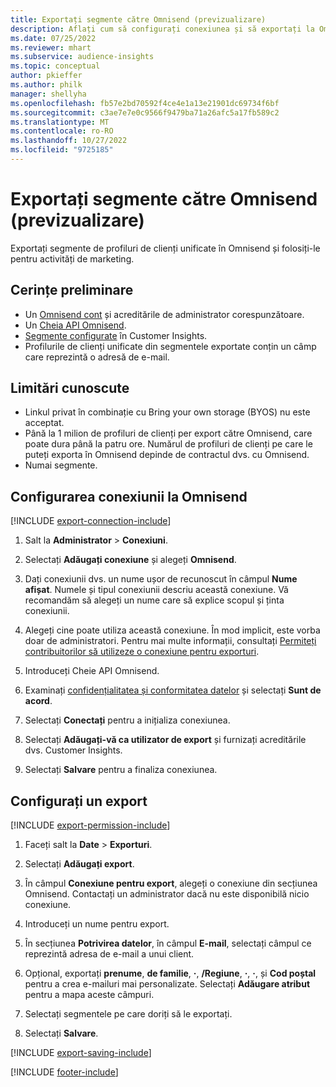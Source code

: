 ```yaml
---
title: Exportați segmente către Omnisend (previzualizare)
description: Aflați cum să configurați conexiunea și să exportați la Omnisend.
ms.date: 07/25/2022
ms.reviewer: mhart
ms.subservice: audience-insights
ms.topic: conceptual
author: pkieffer
ms.author: philk
manager: shellyha
ms.openlocfilehash: fb57e2bd70592f4ce4e1a13e21901dc69734f6bf
ms.sourcegitcommit: c3ae7e7e0c9566f9479ba71a26afc5a17fb589c2
ms.translationtype: MT
ms.contentlocale: ro-RO
ms.lasthandoff: 10/27/2022
ms.locfileid: "9725185"
---
```

# <a name="export-segments-to-omnisend-preview"></a>Exportați segmente către Omnisend (previzualizare)

Exportați segmente de profiluri de clienți unificate în Omnisend și folosiți-le pentru activități de marketing.

## <a name="prerequisites"></a>Cerințe preliminare

- Un [Omnisend cont](https://www.omnisend.com/) și acreditările de administrator corespunzătoare.
- Un [Cheia API Omnisend](https://support.omnisend.com/en/articles/1061890-generating-api-key).
- [Segmente configurate](segments.md) în Customer Insights.
- Profilurile de clienți unificate din segmentele exportate conțin un câmp care reprezintă o adresă de e-mail.

## <a name="known-limitations"></a>Limitări cunoscute

- Linkul privat în combinație cu Bring your own storage (BYOS) nu este acceptat.
- Până la 1 milion de profiluri de clienți per export către Omnisend, care poate dura până la patru ore. Numărul de profiluri de clienți pe care le puteți exporta în Omnisend depinde de contractul dvs. cu Omnisend.
- Numai segmente.

## <a name="set-up-connection-to-omnisend"></a>Configurarea conexiunii la Omnisend

[!INCLUDE [export-connection-include](includes/export-connection-admn.md)]

1. Salt la **Administrator** > **Conexiuni**.

1. Selectați **Adăugați conexiune** și alegeți **Omnisend**.

1. Dați conexiunii dvs. un nume ușor de recunoscut în câmpul **Nume afișat**. Numele și tipul conexiunii descriu această conexiune. Vă recomandăm să alegeți un nume care să explice scopul și ținta conexiunii.

1. Alegeți cine poate utiliza această conexiune. În mod implicit, este vorba doar de administratori. Pentru mai multe informații, consultați [Permiteți contribuitorilor să utilizeze o conexiune pentru exporturi](connections.md#allow-contributors-to-use-a-connection-for-exports).

1. Introduceți Cheie API Omnisend.

1. Examinați [confidențialitatea și conformitatea datelor](connections.md#data-privacy-and-compliance) și selectați **Sunt de acord**.

1. Selectați **Conectați** pentru a inițializa conexiunea.

1. Selectați **Adăugați-vă ca utilizator de export** și furnizați acreditările dvs. Customer Insights.

1. Selectați **Salvare** pentru a finaliza conexiunea.

## <a name="configure-an-export"></a>Configurați un export

[!INCLUDE [export-permission-include](includes/export-permission.md)]

1. Faceți salt la **Date** > **Exporturi**.

1. Selectați **Adăugați export**.

1. În câmpul **Conexiune pentru export**, alegeți o conexiune din secțiunea Omnisend. Contactați un administrator dacă nu este disponibilă nicio conexiune.

1. Introduceți un nume pentru export.

1. În secțiunea **Potrivirea datelor**, în câmpul **E-mail**, selectați câmpul ce reprezintă adresa de e-mail a unui client.

1. Opțional, exportați **prenume**, **de familie**, **·**, **/Regiune**, **·**, **·**, și **Cod poștal** pentru a crea e-mailuri mai personalizate. Selectați **Adăugare atribut** pentru a mapa aceste câmpuri.

1. Selectați segmentele pe care doriți să le exportați.

1. Selectați **Salvare**.

[!INCLUDE [export-saving-include](includes/export-saving.md)]

[!INCLUDE [footer-include](includes/footer-banner.md)]
